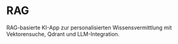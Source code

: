 # RAG
RAG-basierte KI-App zur personalisierten Wissensvermittlung mit Vektorensuche, Qdrant und LLM-Integration.
